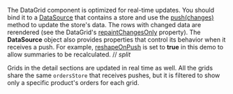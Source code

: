 The DataGrid component is optimized for real-time updates. You should bind it to a [DataSource](/Documentation/ApiReference/Data_Layer/DataSource/) that contains a store and use the [push(changes)](/Documentation/ApiReference/Data_Layer/ArrayStore/Methods/#pushchanges) method to update the store's data. The rows with changed data are rerendered (see the DataGrid's [repaintChangesOnly](/Documentation/ApiReference/UI_Components/dxDataGrid/Configuration/#repaintChangesOnly) property). The **DataSource** object also provides properties that control its behavior when it receives a push. For example, [reshapeOnPush](/Documentation/ApiReference/Data_Layer/DataSource/Configuration/#reshapeOnPush) is set to **true** in this demo to allow summaries to be recalculated.
// _split_
 
Grids in the detail sections are updated in real time as well. All the grids share the same `ordersStore` that receives pushes, but it is filtered to show only a specific product's orders for each grid.